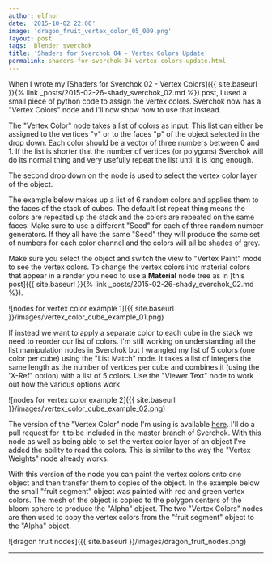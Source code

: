 ```yaml
---
author: elfnor
date: '2015-10-02 22:00'
image: 'dragon_fruit_vertex_color_05_009.png'
layout: post
tags:  blender sverchok
title: 'Shaders for Sverchok 04 - Vertex Colors Update'
permalink: shaders-for-sverchok-04-vertex-colors-update.html
---
```


When I wrote my [Shaders for Sverchok 02 - Vertex Colors]({{ site.baseurl }}{% link _posts/2015-02-26-shady_sverchok_02.md %}) post, I used a small piece of python code to assign the vertex colors. Sverchok now has a \"Vertex Colors\" node and I\'ll now show how to use that instead.

The \"Vertex Color\" node takes a list of colors as input. This list can either be assigned to the vertices \"v\" or to the faces \"p\" of the object selected in the drop down. Each color should be a vector of three numbers between 0 and 1. If the list is shorter that the number of vertices (or polygons) Sverchok will do its normal thing and very usefully repeat the list until it is long enough.

The second drop down on the node is used to select the vertex color layer of the object.

The example below makes up a list of 6 random colors and applies them to the faces of the stack of cubes. The default list repeat thing means the colors are repeated up the stack and the colors are repeated on the same faces. Make sure to use a different \"Seed\" for each of three random number generators. If they all have the same \"Seed\" they will produce the same set of numbers for each color channel and the colors will all be shades of grey.

Make sure you select the object and switch the view to \"Vertex Paint\" mode to see the vertex colors. To change the vertex colors into material colors that appear in a render you need to use a **Material** node tree as in [this post]({{ site.baseurl }}{% link _posts/2015-02-26-shady_sverchok_02.md %}).

![nodes for vertex color example 1]({{ site.baseurl }}/images/vertex_color_cube_example_01.png)

If instead we want to apply a separate color to each cube in the stack we need to reorder our list of colors. I\'m still working on understanding all the list manipulation nodes in Sverchok but I wrangled my list of 5 colors (one color per cube) using the \"List Match\" node. It takes a list of integers the same length as the number of vertices per cube and combines it (using the \'X-Ref\" option) with a list of 5 colors. Use the \"Viewer Text\" node to work out how the various options work

![nodes for vertex color example 2]({{ site.baseurl }}/images/vertex_color_cube_example_02.png)

The version of the \"Vertex Color\" node I\'m using is available [here](/downloads/colors.py). I\'ll do a pull request for it to be included in the master branch of Sverchok. With this node as well as being able to set the vertex color layer of an object I\'ve added the ability to read the colors. This is similar to the way the \"Vertex Weights\" node already works.

With this version of the node you can paint the vertex colors onto one object and then transfer them to copies of the object. In the example below the small \"fruit segment\" object was painted with red and green vertex colors. The mesh of the object is copied to the polygon centers of the bloom sphere to produce the \"Alpha\" object. The two \"Vertex Colors\" nodes are then used to copy the vertex colors from the \"fruit segment\" object to the \"Alpha\" object.

![dragon fruit nodes]({{ site.baseurl }}/images/dragon_fruit_nodes.png)

------------------------------------------------------------------------
